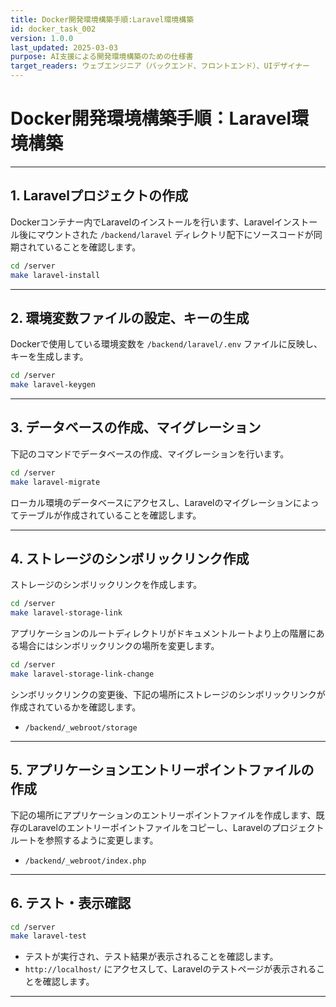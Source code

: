 ```yaml
---
title: Docker開発環境構築手順:Laravel環境構築
id: docker_task_002
version: 1.0.0
last_updated: 2025-03-03
purpose: AI支援による開発環境構築のための仕様書
target_readers: ウェブエンジニア（バックエンド、フロントエンド）、UIデザイナー
---
```


# Docker開発環境構築手順：Laravel環境構築

---

## 1. Laravelプロジェクトの作成

Dockerコンテナー内でLaravelのインストールを行います、Laravelインストール後にマウントされた `/backend/laravel` ディレクトリ配下にソースコードが同期されていることを確認します。

```bash
cd /server
make laravel-install
```

---

## 2. 環境変数ファイルの設定、キーの生成

Dockerで使用している環境変数を `/backend/laravel/.env` ファイルに反映し、キーを生成します。

```bash
cd /server
make laravel-keygen
```

---

## 3. データベースの作成、マイグレーション

下記のコマンドでデータベースの作成、マイグレーションを行います。

```bash
cd /server
make laravel-migrate
```

ローカル環境のデータベースにアクセスし、Laravelのマイグレーションによってテーブルが作成されていることを確認します。

---

## 4. ストレージのシンボリックリンク作成

ストレージのシンボリックリンクを作成します。

```bash
cd /server
make laravel-storage-link
```

アプリケーションのルートディレクトリがドキュメントルートより上の階層にある場合にはシンボリックリンクの場所を変更します。

```bash
cd /server
make laravel-storage-link-change
```

シンボリックリンクの変更後、下記の場所にストレージのシンボリックリンクが作成されているかを確認します。

- `/backend/_webroot/storage`

---

## 5. アプリケーションエントリーポイントファイルの作成

下記の場所にアプリケーションのエントリーポイントファイルを作成します、既存のLaravelのエントリーポイントファイルをコピーし、Laravelのプロジェクトルートを参照するように変更します。

- `/backend/_webroot/index.php`

---

## 6. テスト・表示確認

```bash
cd /server
make laravel-test
```

- テストが実行され、テスト結果が表示されることを確認します。
- `http://localhost/` にアクセスして、Laravelのテストページが表示されることを確認します。

---

